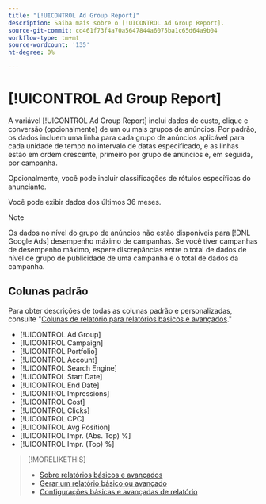 ```yaml
---
title: "[!UICONTROL Ad Group Report]"
description: Saiba mais sobre o [!UICONTROL Ad Group Report].
source-git-commit: cd461f73f4a70a5647844a6075ba1c65d64a9b04
workflow-type: tm+mt
source-wordcount: '135'
ht-degree: 0%

---
```


# [!UICONTROL Ad Group Report]

A variável [!UICONTROL Ad Group Report] inclui dados de custo, clique e conversão (opcionalmente) de um ou mais grupos de anúncios. Por padrão, os dados incluem uma linha para cada grupo de anúncios aplicável para cada unidade de tempo no intervalo de datas especificado, e as linhas estão em ordem crescente, primeiro por grupo de anúncios e, em seguida, por campanha.

Opcionalmente, você pode incluir classificações de rótulos específicas do anunciante.

Você pode exibir dados dos últimos 36 meses.

>[!NOTE]
>
>Os dados no nível do grupo de anúncios não estão disponíveis para [!DNL Google Ads] desempenho máximo de campanhas. Se você tiver campanhas de desempenho máximo, espere discrepâncias entre o total de dados de nível de grupo de publicidade de uma campanha e o total de dados da campanha.

## Colunas padrão

Para obter descrições de todas as colunas padrão e personalizadas, consulte &quot;[Colunas de relatório para relatórios básicos e avançados](basic-advanced-report-columns.md).&quot;

* [!UICONTROL Ad Group]
* [!UICONTROL Campaign]
* [!UICONTROL Portfolio]
* [!UICONTROL Account]
* [!UICONTROL Search Engine]
* [!UICONTROL Start Date]
* [!UICONTROL End Date]
* [!UICONTROL Impressions]
* [!UICONTROL Cost]
* [!UICONTROL Clicks]
* [!UICONTROL CPC]
* [!UICONTROL Avg Position]
* [!UICONTROL Impr. (Abs. Top) %]
* [!UICONTROL Impr. (Top) %]

>[!MORELIKETHIS]
>
>* [Sobre relatórios básicos e avançados](basic-advanced-report-about.md)
>* [Gerar um relatório básico ou avançado](basic-advanced-report-generate.md)
>* [Configurações básicas e avançadas de relatório](basic-advanced-report-settings.md)

